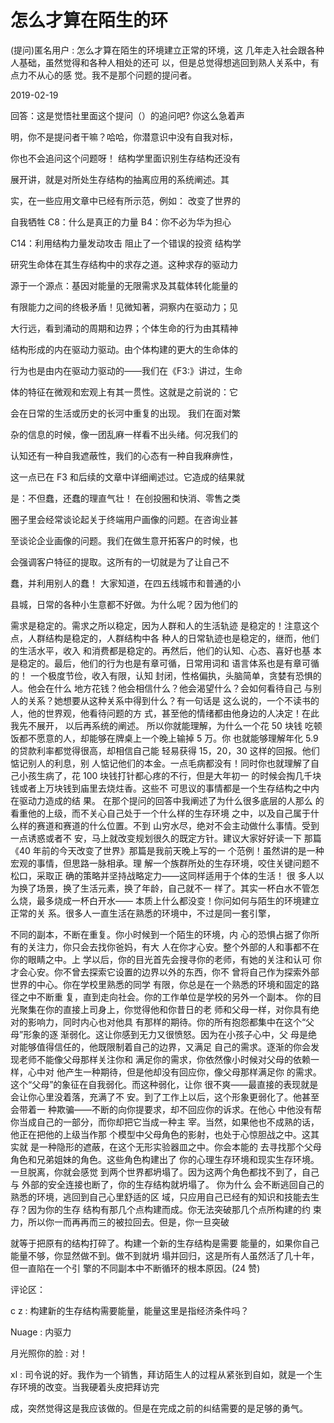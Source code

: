 # 怎么才算在陌生的环

(提问)匿名用户 : 怎么才算在陌生的环境建立正常的环境，这 几年走入社会跟各种人基础，虽然觉得和各种人相处的还可 以，但是总觉得想逃回到熟人关系中，有点力不从心的感 觉。我不是那个问题的提问者。

2019-02-19

回答：这是觉悟社里面这个提问（）的追问吧? 你这么急着声

明，你不是提问者干嘛？哈哈，你潜意识中没有自我对标，

你也不会追问这个问题呀！ 结构学里面识别生存结构还没有

展开讲，就是对所处生存结构的抽离应用的系统阐述。其

实，在一些应用文章中已经有所示范，例如： 改变了世界的

自我牺牲 C8：什么是真正的力量 B4：你不必为华为担心

C14：利用结构力量发动攻击 阻止了一个错误的投资 结构学

研究生命体在其生存结构中的求存之道。这种求存的驱动力

源于一个源点：基因对能量的无限需求及其载体转化能量的

有限能力之间的终极矛盾！见微知著，洞察内在驱动力；见

大行远，看到涌动的周期和边界；个体生命的行为由其精神

结构形成的内在驱动力驱动。由个体构建的更大的生命体的

行为也是由内在驱动力驱动的——我们在《F3:》讲过，生命

体的特征在微观和宏观上有其一贯性。这就是之前说的：它

会在日常的生活或历史的长河中重复的出现。 我们在面对繁

杂的信息的时候，像一团乱麻一样看不出头绪。何况我们的

认知还有一种自我遮蔽性，我们的心态有一种自我麻痹性，

这一点已在 F3 和后续的文章中详细阐述过。它造成的结果就

是：不但蠢，还蠢的理直气壮！ 在创投圈和快消、零售之类

圈子里会经常谈论起关于终端用户画像的问题。在咨询业甚

至谈论企业画像的问题。我们在做生意开拓客户的时候，也

会强调客户特征的提取。这所有的一切就是为了让自己不

蠢，并利用别人的蠢！ 大家知道，在四五线城市和普通的小

县城，日常的各种小生意都不好做。为什么呢？因为他们的

需求是稳定的。需求之所以稳定，因为人群和人的生活轨迹 是稳定的！注意这个点，人群结构是稳定的，人群结构中各 种人的日常轨迹也是稳定的，继而，他们的生活水平，收入 和消费都是稳定的。再然后，他们的认知、心态、喜好也基 本是稳定的。最后，他们的行为也是有章可循，日常用词和 语言体系也是有章可循的！ 一个极度节俭，收入有限，认知 封闭，性格偏执，头脑简单，贪婪有恐惧的人。他会在什么 地方花钱？他会相信什么？他会渴望什么？会如何看待自己 与别人的关系？她想要从这种关系中得到什么？有一句话是 这么说的，一个不读书的人，他的世界观，他看待问题的方 式，甚至他的情绪都由他身边的人决定！在此我先不展开， 以后再系统的阐述。 所以你就能理解，为什么一个花 50 块钱 吃顿饭都不愿意的人，却能够在牌桌上一个晚上输掉 5 万。你 也就能够理解年化 5.9 的贷款利率都觉得很高，却相信自己能 轻易获得 15，20，30 这样的回报。他们惦记别人的利息，别 人惦记他们的本金。一点毛病都没有！同时你也就理解了自 己小孩生病了，花 100 块钱打针都心疼的不行，但是大年初一 的时候会掏几千块钱或者上万块钱到庙里去烧炷香。这些不 可思议的事情都是一个生存结构之中内在驱动力造成的结 果。 在那个提问的回答中我阐述了为什么很多底层的人那么 的看重他的上级，而不关心自己处于一个什么样的生存环境 之中，以及自己属于什么样的赛道和赛道的什么位置。不到 山穷水尽，绝对不会主动做什么事情。受到一点诱惑或者不 安，马上就改变规划很久的既定方针。建议大家好好读一下 那篇《40 年前的今天改变了世界》那篇是我前天晚上写的一 个范例！虽然讲的是一种宏观的事情，但思路一脉相承。理 解一个族群所处的生存环境，咬住关键问题不松口，采取正 确的策略并坚持战略定力——这同样适用于个体的生活！ 很 多人以为换了场景，换了生活元素，换了年龄，自己就不一 样了。其实一杯白水不管怎么烧，最多烧成一杯白开水—— 本质上什么都没变！你问如何与陌生的环境建立正常的关 系。很多人一直生活在熟悉的环境中，不过是同一套引擎，

不同的副本，不断在重复。你小时候到一个陌生的环境，内 心的恐惧占据了你所有的关注力，你只会去找你爸妈，有大 人在你才心安。整个外部的人和事都不在你的眼睛之中。上 学以后，你的目光首先会搜寻你的老师，有她的关注和认可 你才会心安。你不曾去探索它设置的边界以外的东西，你不 曾将自己作为探索外部世界的中心。你在学校里熟悉的同学 有限，你总是在一个熟悉的环境和固定的路径之中不断重 复，直到走向社会。你的工作单位是学校的另外一个副本。 你的目光聚集在你的直接上司身上，你觉得他和你昔日的老 师和父母一样，对你具有绝对的影响力，同时内心也对他具 有那样的期待。你的所有抱怨都集中在这个“父母”形象的逐 渐弱化。这让你感到无力又很愤怒。因为在小孩子心中，父 母是绝对能够值得信任的，他既限制着自己的边界，又满足 自己的需求。逐渐的你会发现老师不能像父母那样关注你和 满足你的需求，你依然像小时候对父母的依赖一样，心中对 他产生一种期待，但是他却没有回应你，像父母那样满足你 的需求。这个“父母”的象征在自我弱化。而这种弱化，让你 很不爽——最直接的表现就是会让你心里没着落，充满了不 安。到了工作上以后，这个形象更弱化了。他甚至会带着一 种欺骗——不断的向你提要求，却不回应你的诉求。在他心 中他没有帮你当成自己的一部分，而你却把它当成一种主 宰。当然，如果他也不成熟的话，他正在把他的上级当作那 个模型中父母角色的影射，也处于心惊胆战之中。这其实就 是一种隐形的遮蔽，在这个无形实验器皿之中。你会本能的 去寻找那个父母角色和兄弟姐妹的角色。这些角色构建出了 你的心理生存环境和现实生存环境。一旦脱离，你就会感觉 到两个世界都坍塌了。因为这两个角色都找不到了，自己与 外部的安全连接也断了，你的生存结构就坍塌了。 你为什么 会不断逃回自己的熟悉的环境，逃回到自己心里舒适的区 域，只应用自己已经有的知识和技能去生存？因为你的生存 结构有那几个点构建而成。你无法突破那几个点所构建的约 束力，所以你一而再再而三的被拉回去。但是，你一旦突破

就等于把原有的结构打碎了。构建一个新的生存结构是需要 能量的，如果你自己能量不够，你显然做不到。做不到就坍 塌并回归，这是所有人虽然活了几十年，但一直陷在一个引 擎的不同副本中不断循环的根本原因。(24 赞)

评论区：

c z : 构建新的生存结构需要能量，能量这里是指经济条件吗？

Nuage : 内驱力

月光照你的脸 : 对！

xl : 司令说的好。我作为一个销售，拜访陌生人的过程从紧张到自如，就是一个生存环境的改变。当我硬着头皮把拜访完

成，突然觉得这是我应该做的。但是在完成之前的纠结需要的是足够的勇气。